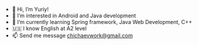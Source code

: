 - 👋 Hi, I’m Yuriy!
- 👀 I’m interested in Android and Java development
- 🌱 I’m currently learning Spring framework, Java Web Development, C++
- 🇺🇸 I know English at А2 level
- 📫 Send me message chichaevwork@gmail.com

<!---
Hanarlo/Hanarlo is a ✨ special ✨ repository because its `README.md` (this file) appears on your GitHub profile.
You can click the Preview link to take a look at your changes.
--->
